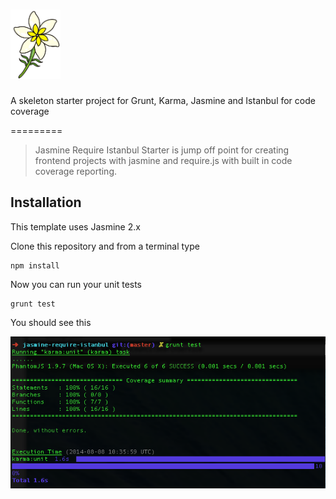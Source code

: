 ![](jasmine.png)
========================

A skeleton starter project for Grunt, Karma, Jasmine and Istanbul for code coverage

=========

> Jasmine Require Istanbul Starter is jump off point for creating frontend projects with jasmine and require.js with built in code coverage reporting.

## Installation

This template uses Jasmine 2.x

Clone this repository and from a terminal type

```
npm install
```

Now you can run your unit tests

```
grunt test
```

You should see this  

![](screenshot1.png)
